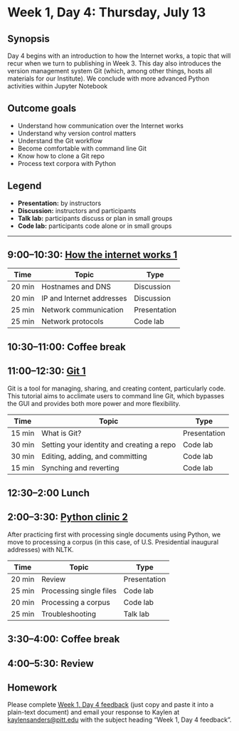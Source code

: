 # Week 1, Day 4: Thursday, July 13

## Synopsis

Day 4 begins with an introduction to how the Internet works, a topic that will recur when we turn to publishing in Week 3. This day also introduces the version management system Git (which, among other things, hosts all materials for our Institute). We conclude with more advanced Python activities within Jupyter Notebook

## Outcome goals
* Understand how communication over the Internet works
* Understand why version control matters
* Understand the Git workflow
* Become comfortable with command line Git
* Know how to clone a Git repo
* Process text corpora with Python

## Legend

* **Presentation:** by instructors
* **Discussion:** instructors and participants
* **Talk lab:** participants discuss or plan in small groups
* **Code lab:** participants code alone or in small groups

______

## 9:00–10:30: [How the internet works 1](internet_1.md)


Time | Topic | Type
---- | ---- | ----
20 min | Hostnames and DNS | Discussion
20 min | IP and Internet addresses | Discussion
25 min | Network communication | Presentation
25 min | Network protocols | Code lab

## 10:30–11:00: Coffee break

## 11:00–12:30: [Git 1](git_tutorial.md)

Git is a tool for managing, sharing, and creating content, particularly code. This tutorial aims to acclimate users to command line Git, which bypasses the GUI and provides both more power and more flexibility.

Time | Topic | Type
---- | ---- | ----
15 min | What is Git? | Presentation
30 min | Setting your identity and creating a repo | Code lab
30 min | Editing, adding, and committing | Code lab
15 min | Synching and reverting | Code lab

## 12:30–2:00 Lunch

## 2:00–3:30: [Python clinic 2](Python_Clinic_Day_1.html)

After practicing first with processing single documents using Python, we move to processing a corpus (in this case, of U.S. Presidential inaugural addresses) with NLTK.

Time | Topic | Type
---- | ---- | ----
20 min | Review | Presentation
25 min | Processing single files | Code lab
20 min | Processing a corpus | Code lab
25 min | Troubleshooting | Talk lab

## 3:30–4:00: Coffee break

## 4:00–5:30: Review

## Homework

Please complete [Week 1, Day 4 feedback](week_1_day_4_feedback.md) (just copy and paste it into a plain-text document) and email your response to Kaylen at [kaylensanders@pitt.edu](mailto:kaylensanders@pitt.edu) with the subject heading “Week 1, Day 4 feedback”.

<!--## Readings (optional)

The following readings are mentioned in the individual activities for this day.-->
